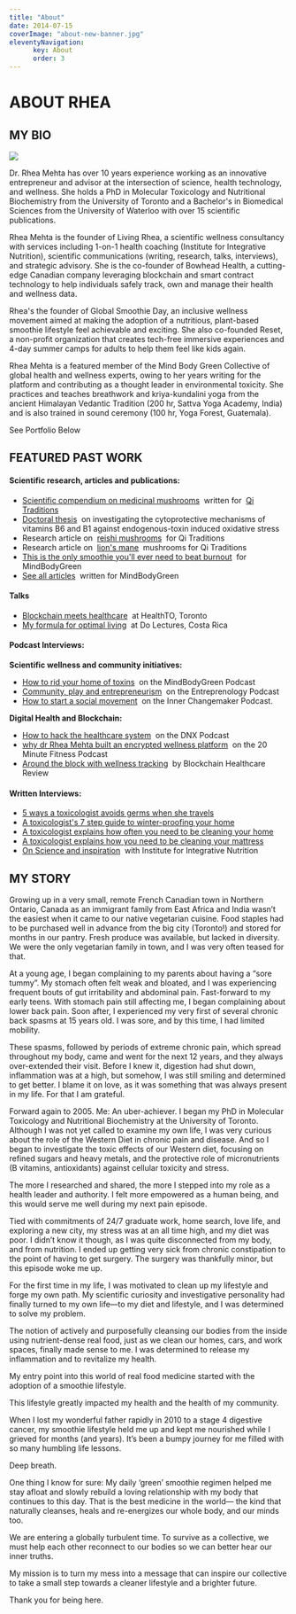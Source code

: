```yaml
---
title: "About"
date: 2014-07-15
coverImage: "about-new-banner.jpg"
eleventyNavigation:
      key: About
      order: 3
---
```

# ABOUT RHEA

## MY BIO

  ![](/pages/images/Rhea-Mehta-Bio.jpg)

Dr. Rhea Mehta has over 10 years experience working as an innovative entrepreneur and advisor at the intersection of science, health technology, and wellness. She holds a PhD in Molecular Toxicology and Nutritional Biochemistry from the University of Toronto and a Bachelor's in Biomedical Sciences from the University of Waterloo with over 15 scientific publications.

Rhea Mehta is the founder of Living Rhea, a scientific wellness consultancy with services including 1-on-1 health coaching (Institute for Integrative Nutrition), scientific communications (writing, research, talks, interviews), and strategic advisory. She is the co-founder of Bowhead Health, a cutting-edge Canadian company leveraging blockchain and smart contract technology to help individuals safely track, own and manage their health and wellness data.

Rhea's the founder of Global Smoothie Day, an inclusive wellness movement aimed at making the adoption of a nutritious, plant-based smoothie lifestyle feel achievable and exciting. She also co-founded Reset, a non-profit organization that creates tech-free immersive experiences and 4-day summer camps for adults to help them feel like kids again.

Rhea Mehta is a featured member of the Mind Body Green Collective of global health and wellness experts, owing to her years writing for the platform and contributing as a thought leader in environmental toxicity. She practices and teaches breathwork and kriya-kundalini yoga from the ancient Himalayan Vedantic Tradition (200 hr, Sattva Yoga Academy, India) and is also trained in sound ceremony (100 hr, Yoga Forest, Guatemala).

See Portfolio Below

## FEATURED PAST WORK

#### Scientific research, articles and publications:

- [Scientific compendium on medicinal mushrooms](https://drive.google.com/file/d/106Q8XuNINoXPbrFdfaxn_I7us0lKU4PL/view?usp=sharing)  written for  [Qi Traditions](https://qitraditions.com/)
- [Doctoral thesis](https://tspace.library.utoronto.ca/bitstream/1807/31865/6/Mehta_Rhea_201111_PhD_thesis.pdf)  on investigating the cytoprotective mechanisms of vitamins B6 and B1 against endogenous-toxin induced oxidative stress
- Research article on  [reishi mushrooms](https://qitraditions.com/blogs/news/ganoderma-reishi-mushroom-of-immortality)  for Qi Traditions
- Research article on  [lion's mane](https://qitraditions.com/blogs/news/lion-s-mane-a-multi-modal-medicinal-fungus)  mushrooms for Qi Traditions
- [This is the only smoothie you'll ever need to beat burnout](https://www.mindbodygreen.com/0-26878/this-is-the-only-smoothie-youll-ever-need-to-beat-burnout.html)  for MindBodyGreen
- [See all articles](https://www.mindbodygreen.com/wc/dr-rhea-mehta)  written for MindBodyGreen

#### Talks

- [Blockchain meets healthcare](https://www.youtube.com/watch?v=w7WLipkXmWQ)  at HealthTO, Toronto
- [My formula for optimal living](https://www.youtube.com/watch?v=injjrFugT9Y)  at Do Lectures, Costa Rica

#### Podcast Interviews:

**Scientific wellness and community initiatives:**

- [How to rid your home of toxins](https://podcasts.apple.com/us/podcast/how-to-rid-your-home-of-toxins-with-rhea-mehta-ph-d/id1246494475?i=1000442642624?i=1000442642624)  on the MindBodyGreen Podcast
- [Community, play and entrepreneurism](https://entrepologypodcast.libsyn.com/006-integrity-and-self-love-with-dr-rhea-mehta)  on the Entreprenology Podcast
- [How to start a social movement](https://www.youtube.com/watch?v=GjCoZ357RsM)  on the Inner Changemaker Podcast.

**Digital Health and Blockchain:**

- [How to hack the healthcare system](https://www.youtube.com/watch?v=i_cEkE-M7ig)  on the DNX Podcast
- [why dr Rhea Mehta built an encrypted wellness platform](https://www.shapescale.com/blog/20-minute-fitness-podcast/why-dr-rhea-mehta-built-bowhead-health/)  on the 20 Minute Fitness Podcast
- [Around the block with wellness tracking](https://blockchainhealthcarereview.com/around-the-block-with-wellness-tracking-feature-interview-with-dr-rhea-mehta-bowhead-health/)  by Blockchain Healthcare Review

#### Written Interviews:

- [5 ways a toxicologist avoids germs when she travels](https://www.mindbodygreen.com/articles/a-toxicologists-healthy-travel-tips-that-help-her-avoid-germs)
- [A toxicologist's 7 step guide to winter-proofing your home](https://www.mindbodygreen.com/articles/how-to-winterproof-your-home-according-to-a-toxicologist)
- [A toxicologist explains how often you need to be cleaning your home](https://www.mindbodygreen.com/articles/the-most-important-places-to-clean-at-home)
- [A toxicologist explains how you need to be cleaning your mattress](https://www.mindbodygreen.com/articles/should-you-clean-your-mattress-how-to-and-how-often)
- [On Science and inspiration](https://www.integrativenutrition.com/blog/2015/02/scientist-health-coach-dr-rhea-mehta-on-science-and-inspiration)  with Institute for Integrative Nutrition

## MY STORY

Growing up in a very small, remote French Canadian town in Northern Ontario, Canada as an immigrant family from East Africa and India wasn’t the easiest when it came to our native vegetarian cuisine. Food staples had to be purchased well in advance from the big city (Toronto!) and stored for months in our pantry. Fresh produce was available, but lacked in diversity. We were the only vegetarian family in town, and I was very often teased for that.

At a young age, I began complaining to my parents about having a “sore tummy”. My stomach often felt weak and bloated, and I was experiencing frequent bouts of gut irritability and abdominal pain. Fast-forward to my early teens. With stomach pain still affecting me, I began complaining about lower back pain. Soon after, I experienced my very first of several chronic back spasms at 15 years old. I was sore, and by this time, I had limited mobility.

These spasms, followed by periods of extreme chronic pain, which spread throughout my body, came and went for the next 12 years, and they always over-extended their visit. Before I knew it, digestion had shut down, inflammation was at a high, but somehow, I was still smiling and determined to get better. I blame it on love, as it was something that was always present in my life. For that I am grateful.

Forward again to 2005. Me: An uber-achiever. I began my PhD in Molecular Toxicology and Nutritional Biochemistry at the University of Toronto. Although I was not yet called to examine my own life, I was very curious about the role of the Western Diet in chronic pain and disease. And so I began to investigate the toxic effects of our Western diet, focusing on refined sugars and heavy metals, and the protective role of micronutrients (B vitamins, antioxidants) against cellular toxicity and stress.

The more I researched and shared, the more I stepped into my role as a health leader and authority. I felt more empowered as a human being, and this would serve me well during my next pain episode.

Tied with commitments of 24/7 graduate work, home search, love life, and exploring a new city, my stress was at an all time high, and my diet was poor. I didn’t know it though, as I was quite disconnected from my body, and from nutrition. I ended up getting very sick from chronic constipation to the point of having to get surgery. The surgery was thankfully minor, but this episode woke me up.

For the first time in my life, I was motivated to clean up my lifestyle and forge my own path. My scientific curiosity and investigative personality had finally turned to my own life—to my diet and lifestyle, and I was determined to solve my problem.

The notion of actively and purposefully cleansing our bodies from the inside using nutrient-dense real food, just as we clean our homes, cars, and work spaces, finally made sense to me. I was determined to release my inflammation and to revitalize my health.

My entry point into this world of real food medicine started with the adoption of a smoothie lifestyle.

This lifestyle greatly impacted my health and the health of my community.

When I lost my wonderful father rapidly in 2010 to a stage 4 digestive cancer, my smoothie lifestyle held me up and kept me nourished while I grieved for months (and years). It’s been a bumpy journey for me filled with so many humbling life lessons.

Deep breath.

One thing I know for sure: My daily ‘green’ smoothie regimen helped me stay afloat and slowly rebuild a loving relationship with my body that continues to this day. That is the best medicine in the world— the kind that naturally cleanses, heals and re-energizes our whole body, and our minds too.

We are entering a globally turbulent time. To survive as a collective, we must help each other reconnect to our bodies so we can better hear our inner truths.

My mission is to turn my mess into a message that can inspire our collective to take a small step towards a cleaner lifestyle and a brighter future.

Thank you for being here.

